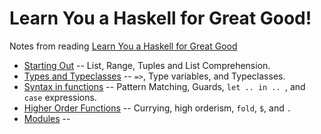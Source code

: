 # Learn You a Haskell for Great Good!

Notes from reading [Learn You a Haskell for Great Good](http://learnyouahaskell.com/chapters)


   * [Starting Out](starting_out.md) -- List, Range, Tuples and List Comprehension.
   * [Types and Typeclasses](types_and_typeclasses.md) -- `=>`, Type variables, and Typeclasses.
   * [Syntax in functions](syntax_in_functions.md) -- Pattern Matching, Guards, `let .. in .. `, and `case` expressions.
   * [Higher Order Functions](higher_order_functions.md) -- Currying, high orderism,  `fold`, `$`, and `.`
   * [Modules](modules.md) -- 